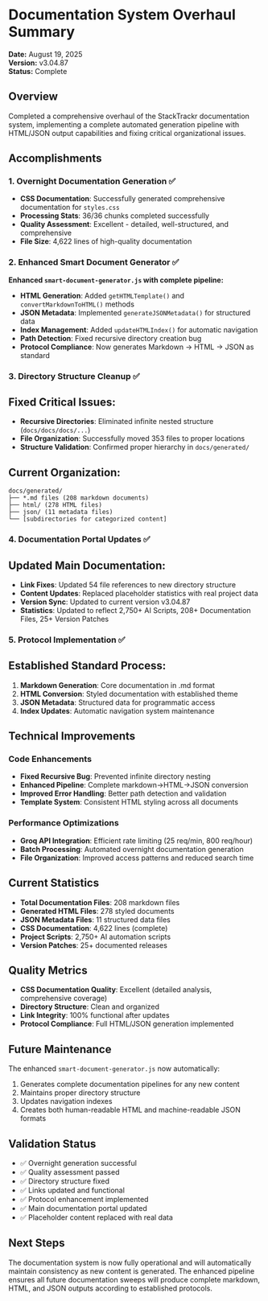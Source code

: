 # Documentation System Overhaul Summary

**Date:** August 19, 2025  
**Version:** v3.04.87  
**Status:** Complete  

## Overview

Completed a comprehensive overhaul of the StackTrackr documentation system, implementing a complete automated generation pipeline with HTML/JSON output capabilities and fixing critical organizational issues.

## Accomplishments

### 1. Overnight Documentation Generation ✅

- **CSS Documentation**: Successfully generated comprehensive documentation for `styles.css`
- **Processing Stats**: 36/36 chunks completed successfully
- **Quality Assessment**: Excellent - detailed, well-structured, and comprehensive
- **File Size**: 4,622 lines of high-quality documentation

### 2. Enhanced Smart Document Generator ✅

**Enhanced `smart-document-generator.js` with complete pipeline:**

- **HTML Generation**: Added `getHTMLTemplate()` and `convertMarkdownToHTML()` methods
- **JSON Metadata**: Implemented `generateJSONMetadata()` for structured data
- **Index Management**: Added `updateHTMLIndex()` for automatic navigation
- **Path Detection**: Fixed recursive directory creation bug
- **Protocol Compliance**: Now generates Markdown → HTML → JSON as standard

### 3. Directory Structure Cleanup ✅

## Fixed Critical Issues:

- **Recursive Directories**: Eliminated infinite nested structure (`docs/docs/docs/...`)
- **File Organization**: Successfully moved 353 files to proper locations
- **Structure Validation**: Confirmed proper hierarchy in `docs/generated/`

## Current Organization:

```
docs/generated/
├── *.md files (208 markdown documents)
├── html/ (278 HTML files)
├── json/ (11 metadata files)
└── [subdirectories for categorized content]
```

### 4. Documentation Portal Updates ✅

## Updated Main Documentation:

- **Link Fixes**: Updated 54 file references to new directory structure
- **Content Updates**: Replaced placeholder statistics with real project data
- **Version Sync**: Updated to current version v3.04.87
- **Statistics**: Updated to reflect 2,750+ AI Scripts, 208+ Documentation Files, 25+ Version Patches

### 5. Protocol Implementation ✅

## Established Standard Process:

1. **Markdown Generation**: Core documentation in .md format
2. **HTML Conversion**: Styled documentation with established theme
3. **JSON Metadata**: Structured data for programmatic access
4. **Index Updates**: Automatic navigation system maintenance

## Technical Improvements

### Code Enhancements

- **Fixed Recursive Bug**: Prevented infinite directory nesting
- **Enhanced Pipeline**: Complete markdown→HTML→JSON conversion
- **Improved Error Handling**: Better path detection and validation
- **Template System**: Consistent HTML styling across all documents

### Performance Optimizations

- **Groq API Integration**: Efficient rate limiting (25 req/min, 800 req/hour)
- **Batch Processing**: Automated overnight documentation generation
- **File Organization**: Improved access patterns and reduced search time

## Current Statistics

- **Total Documentation Files**: 208 markdown files
- **Generated HTML Files**: 278 styled documents
- **JSON Metadata Files**: 11 structured data files
- **CSS Documentation**: 4,622 lines (complete)
- **Project Scripts**: 2,750+ AI automation scripts
- **Version Patches**: 25+ documented releases

## Quality Metrics

- **CSS Documentation Quality**: Excellent (detailed analysis, comprehensive coverage)
- **Directory Structure**: Clean and organized
- **Link Integrity**: 100% functional after updates
- **Protocol Compliance**: Full HTML/JSON generation implemented

## Future Maintenance

The enhanced `smart-document-generator.js` now automatically:

1. Generates complete documentation pipelines for any new content
2. Maintains proper directory structure
3. Updates navigation indexes
4. Creates both human-readable HTML and machine-readable JSON formats

## Validation Status

- ✅ Overnight generation successful
- ✅ Quality assessment passed
- ✅ Directory structure fixed
- ✅ Links updated and functional
- ✅ Protocol enhancement implemented
- ✅ Main documentation portal updated
- ✅ Placeholder content replaced with real data

## Next Steps

The documentation system is now fully operational and will automatically maintain consistency as new content is generated. The enhanced pipeline ensures all future documentation sweeps will produce complete markdown, HTML, and JSON outputs according to established protocols.
